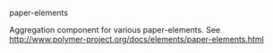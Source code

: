 paper-elements


Aggregation component for various paper-elements. See http://www.polymer-project.org/docs/elements/paper-elements.html
